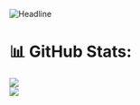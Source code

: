 <p align="left">
  <img src="https://readme-typing-svg.herokuapp.com?color=%236FDA44&size=32&center=true&vCenter=true&width=600&height=50&lines=Hi+there+I'm+Tufail+Dar;" alt="Headline" />
</p>




# 📊 GitHub Stats:
![](https://github-readme-streak-stats.herokuapp.com/?user=tufaildar99&theme=dark&hide_border=false)<br/>
![](https://github-readme-stats.vercel.app/api?username=tufaildar99&theme=dark&hide_border=false&include_all_commits=true&count_private=true)<br/>

